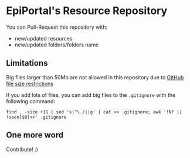 # EpiPortal's Resource Repository

You can Pull-Request this repository with:
* new/updated resources
* new/updated folders/folders name

## Limitations

Big files larger than 50Mb are not allowed in this repository due to [GitHub file size restrictions](https://help.github.com/articles/working-with-large-files/)

If you add lots of files, you can add big files to the `.gitignore` with the following command:

```
find . -size +1G | sed 's|^\./||g' | cat >> .gitignore; awk '!NF || !seen[$0]++' .gitignore
```

## One more word

Contribute! :)

